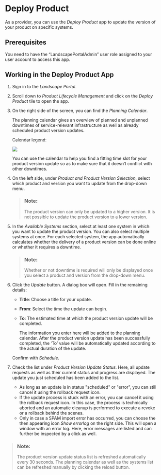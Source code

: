 <!-- loio32c4f7d3f0224fc2be3a1103297db59f -->

# Deploy Product

As a provider, you can use the *Deploy Product* app to update the version of your product on specific systems.



<a name="loio32c4f7d3f0224fc2be3a1103297db59f__section_umt_xqz_1tb"/>

## Prerequisites

You need to have the “LandscapePortalAdmin” user role assigned to your user account to access this app.



<a name="loio32c4f7d3f0224fc2be3a1103297db59f__section_vzk_yqz_1tb"/>

## Working in the Deploy Product App

1.  Sign in to the *Landscape Portal*.

2.  Scroll down to *Product Lifecycle Management* and click on the *Deploy Product* tile to open the app.

3.  On the right side of the screen, you can find the *Planning Calendar*.

    The planning calendar gives an overview of planned and unplanned downtimes of service-relevant infrastructure as well as already scheduled product version updates.

    Calendar legend:

    ![](images/Downtimes_b54de52.jpg)

    You can use the calendar to help you find a fitting time slot for your product version update so as to make sure that it doesn’t conflict with other downtimes.

4.  On the left side, under *Product and Product Version Selection*, select which product and version you want to update from the drop-down menu.

    > ### Note:  
    > The product version can only be updated to a higher version. It is not possible to update the product version to a lower version.

5.  In the *Available Systems* section, select at least one system in which you want to update the product version. You can also select multiple systems at once. For each selected system, the app automatically calculates whether the delivery of a product version can be done online or whether it requires a downtime.

    > ### Note:  
    > Whether or not downtime is required will only be displayed once you select a product and version from the drop-down menu.

6.  Click the *Update* button. A dialog box will open. Fill in the remaining details:

    -   **Title**: Choose a title for your update.
    -   **From**: Select the time the update can begin.
    -   **To**: The estimated time at which the product version update will be completed.

        The information you enter here will be added to the planning calendar. After the product version update has been successfully completed, the ‘To’ value will be automatically updated according to the actual duration of the update.


    Confirm with *Schedule*.

7.  Check the list under *Product Version Update Status*. Here, all update requests as well as their current status and progress are displayed. The update you just scheduled has been added to the list.

    -   As long as an update is in status "scheduled" or "error", you can still cancel it using the rollback request icon.
    -   If the update process is stuck with an error, you can cancel it using the rollback request icon. In this case, the process is technically aborted and an automatic cleanup is performed to execute a revoke or a rollback behind the scenes.
    -   Only in case a SPAM import error has occurred, you can choose the then appearing icon *Show errorlog* on the right side. This will open a window with an error log. Here, error messages are listed and can further be inspected by a click as well.


> ### Note:  
> The product version update status list is refreshed automatically every 30 seconds. The planning calendar as well as the systems list can be refreshed manually by clicking the reload button.

